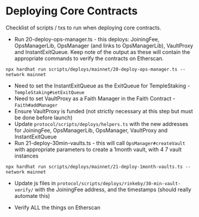 # Deploying Core Contracts

Checklist of scripts / txs to run when deploying core contracts. 

* Run 20-deploy-ops-manager.ts - this deploys: JoiningFee, OpsManagerLib, OpsManager (and links to OpsManagerLib), VaultProxy and InstantExitQueue. Keep note of the output as these will contain the appropriate commands to verify the contracts on Etherscan. 

```
npx hardhat run scripts/deploys/mainnet/20-deploy-ops-manager.ts --network mainnet
```

* Need to set the InstantExitQueue as the ExitQueue for TempleStaking - `TempleStaking#setExitQueue`
* Need to set VaultProxy as a Faith Manager in the Faith Contract - `Faith#addManager`
* Ensure VaultProxy is funded (not strictly necessary at this step but must be done before launch)
* Update `protocol/scripts/deploys/helpers.ts` with the new addresses for JoiningFee, OpsManagerLib, OpsManager, VaultProxy and InstantExitQueue
* Run 21-deploy-30min-vaults.ts - this will call `OpsManager#createVault` with appropriate parameters to create a 1month vault, with 4 7 vault instances

```
npx hardhat run scripts/deploys/mainnet/21-deploy-1month-vaults.ts --network mainnet
```

* Update js files in `protocol/scripts/deploys/rinkeby/30-min-vault-verify/` with the JoiningFee address, and the timestamps (should really automate this) 

* Verify ALL the things on Etherscan
